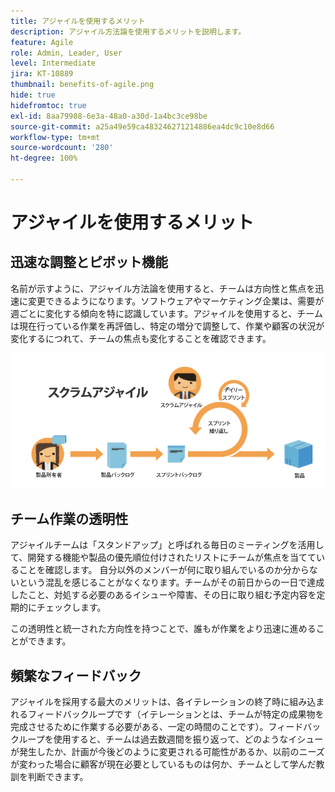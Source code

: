 ```yaml
---
title: アジャイルを使用するメリット
description: アジャイル方法論を使用するメリットを説明します。
feature: Agile
role: Admin, Leader, User
level: Intermediate
jira: KT-10889
thumbnail: benefits-of-agile.png
hide: true
hidefromtoc: true
exl-id: 8aa79988-6e3a-48a0-a30d-1a4bc3ce98be
source-git-commit: a25a49e59ca483246271214886ea4dc9c10e8d66
workflow-type: tm+mt
source-wordcount: '280'
ht-degree: 100%

---
```


# アジャイルを使用するメリット

## 迅速な調整とピボット機能

名前が示すように、アジャイル方法論を使用すると、チームは方向性と焦点を迅速に変更できるようになります。ソフトウェアやマーケティング企業は、需要が週ごとに変化する傾向を特に認識しています。アジャイルを使用すると、チームは現在行っている作業を再評価し、特定の増分で調整して、作業や顧客の状況が変化するにつれて、チームの焦点も変化することを確認できます。

![アジャイル作業ストリーム](assets/agile-work-stream.png)

## チーム作業の透明性

アジャイルチームは「スタンドアップ」と呼ばれる毎日のミーティングを活用して、開発する機能や製品の優先順位付けされたリストにチームが焦点を当てていることを確認します。 自分以外のメンバーが何に取り組んでいるのか分からないという混乱を感じることがなくなります。チームがその前日からの一日で達成したこと、対処する必要のあるイシューや障害、その日に取り組む予定内容を定期的にチェックします。



この透明性と統一された方向性を持つことで、誰もが作業をより迅速に進めることができます。



## 頻繁なフィードバック

アジャイルを採用する最大のメリットは、各イテレーションの終了時に組み込まれるフィードバックループです（イテレーションとは、チームが特定の成果物を完成させるために作業する必要がある、一定の時間のことです）。フィードバックループを使用すると、チームは過去数週間を振り返って、どのようなイシューが発生したか、計画が今後どのように変更される可能性があるか、以前のニーズが変わった場合に顧客が現在必要としているものは何か、チームとして学んだ教訓を判断できます。
